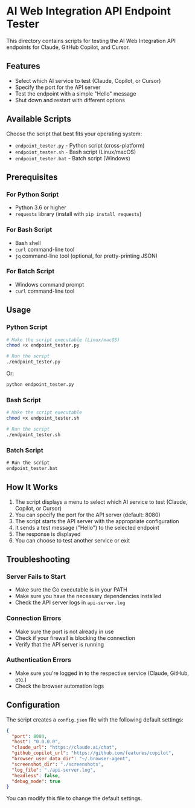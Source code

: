 # AI Web Integration API Endpoint Tester

This directory contains scripts for testing the AI Web Integration API endpoints for Claude, GitHub Copilot, and Cursor.

## Features

- Select which AI service to test (Claude, Copilot, or Cursor)
- Specify the port for the API server
- Test the endpoint with a simple "Hello" message
- Shut down and restart with different options

## Available Scripts

Choose the script that best fits your operating system:

- `endpoint_tester.py` - Python script (cross-platform)
- `endpoint_tester.sh` - Bash script (Linux/macOS)
- `endpoint_tester.bat` - Batch script (Windows)

## Prerequisites

### For Python Script

- Python 3.6 or higher
- `requests` library (install with `pip install requests`)

### For Bash Script

- Bash shell
- `curl` command-line tool
- `jq` command-line tool (optional, for pretty-printing JSON)

### For Batch Script

- Windows command prompt
- `curl` command-line tool

## Usage

### Python Script

```bash
# Make the script executable (Linux/macOS)
chmod +x endpoint_tester.py

# Run the script
./endpoint_tester.py
```

Or:

```bash
python endpoint_tester.py
```

### Bash Script

```bash
# Make the script executable
chmod +x endpoint_tester.sh

# Run the script
./endpoint_tester.sh
```

### Batch Script

```cmd
# Run the script
endpoint_tester.bat
```

## How It Works

1. The script displays a menu to select which AI service to test (Claude, Copilot, or Cursor)
2. You can specify the port for the API server (default: 8080)
3. The script starts the API server with the appropriate configuration
4. It sends a test message ("Hello") to the selected endpoint
5. The response is displayed
6. You can choose to test another service or exit

## Troubleshooting

### Server Fails to Start

- Make sure the Go executable is in your PATH
- Make sure you have the necessary dependencies installed
- Check the API server logs in `api-server.log`

### Connection Errors

- Make sure the port is not already in use
- Check if your firewall is blocking the connection
- Verify that the API server is running

### Authentication Errors

- Make sure you're logged in to the respective service (Claude, GitHub, etc.)
- Check the browser automation logs

## Configuration

The script creates a `config.json` file with the following default settings:

```json
{
  "port": 8080,
  "host": "0.0.0.0",
  "claude_url": "https://claude.ai/chat",
  "github_copilot_url": "https://github.com/features/copilot",
  "browser_user_data_dir": "~/.browser-agent",
  "screenshot_dir": "./screenshots",
  "log_file": "./api-server.log",
  "headless": false,
  "debug_mode": true
}
```

You can modify this file to change the default settings.

